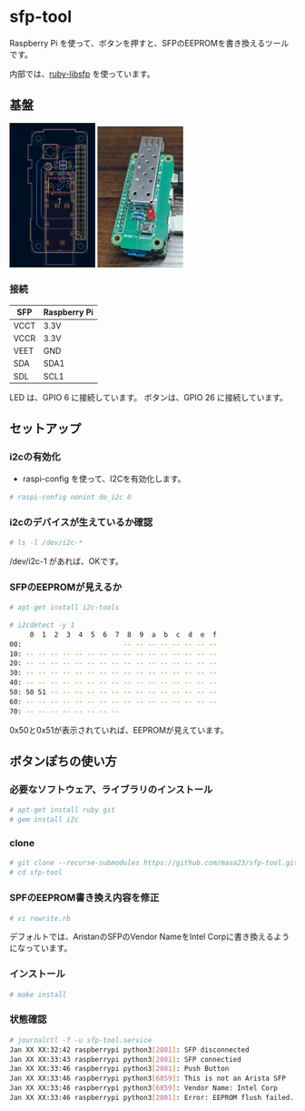 # sfp-tool

Raspberry Pi を使って、ボタンを押すと、SFPのEEPROMを書き換えるツールです。

内部では、[ruby-libsfp](https://github.com/kazubu/ruby-libsfp) を使っています。

## 基盤

[<img src="./img/image.png" width="30%">](./img/image.png)
[<img src="./img/image2.png" width="30%">](./img/image2.png)

### 接続
SFP|Raspberry Pi
---|---
VCCT|3.3V
VCCR|3.3V
VEET|GND
SDA|SDA1
SDL|SCL1

LED は、GPIO 6 に接続しています。
ボタンは、GPIO 26 に接続しています。

## セットアップ

### i2cの有効化

* raspi-config を使って、I2Cを有効化します。
```bash
# raspi-config nonint do_i2c 0
```

### i2cのデバイスが生えているか確認

```bash
# ls -l /dev/i2c-*
```

/dev/i2c-1 があれば、OKです。

### SFPのEEPROMが見えるか

```bash
# apt-get install i2c-tools
```

```bash
# i2cdetect -y 1
     0  1  2  3  4  5  6  7  8  9  a  b  c  d  e  f
00:                         -- -- -- -- -- -- -- --
10: -- -- -- -- -- -- -- -- -- -- -- -- -- -- -- --
20: -- -- -- -- -- -- -- -- -- -- -- -- -- -- -- --
30: -- -- -- -- -- -- -- -- -- -- -- -- -- -- -- --
40: -- -- -- -- -- -- -- -- -- -- -- -- -- -- -- --
50: 50 51 -- -- -- -- -- -- -- -- -- -- -- -- -- --
60: -- -- -- -- -- -- -- -- -- -- -- -- -- -- -- --
70: -- -- -- -- -- -- -- --
```

0x50と0x51が表示されていれば、EEPROMが見えています。

## ボタンぽちの使い方

### 必要なソフトウェア、ライブラリのインストール

```bash
# apt-get install ruby git
# gem install i2c
```

### clone 

```bash
# git clone --recurse-submodules https://github.com/masa23/sfp-tool.git
# cd sfp-tool
```

### SPFのEEPROM書き換え内容を修正

```bash
# vi rewrite.rb
```

デフォルトでは、AristanのSFPのVendor NameをIntel Corpに書き換えるようになっています。

### インストール

```bash
# make install
```

### 状態確認

```bash
# journalctl -f -u sfp-tool.service
Jan XX XX:32:42 raspberrypi python3[2801]: SFP disconnected
Jan XX XX:33:43 raspberrypi python3[2801]: SFP connectied
Jan XX XX:33:46 raspberrypi python3[2801]: Push Button
Jan XX XX:33:46 raspberrypi python3[6859]: This is not an Arista SFP
Jan XX XX:33:46 raspberrypi python3[6859]: Vendor Name: Intel Corp
Jan XX XX:33:46 raspberrypi python3[2801]: Error: EEPROM flush failed.
```
